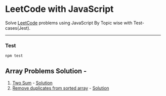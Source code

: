 # LeetCode with JavaScript
Solve [LeetCode](https://leetcode.com) problems using JavaScript By Topic wise with Test-cases(Jest).

---

### Test
```
npm test
```

## Array Problems Solution -
1. [Two Sum](https://leetcode.com/problems/two-sum/) - [Solution](https://github.com/ManiruzzamanAkash/LeetCode-In-JS/blob/main/two-sum/)
1. [Remove duplicates from sorted array]() - [Solution](https://github.com/ManiruzzamanAkash/LeetCode-In-JS/tree/main/remove-duplicates-from-sorted-array)
